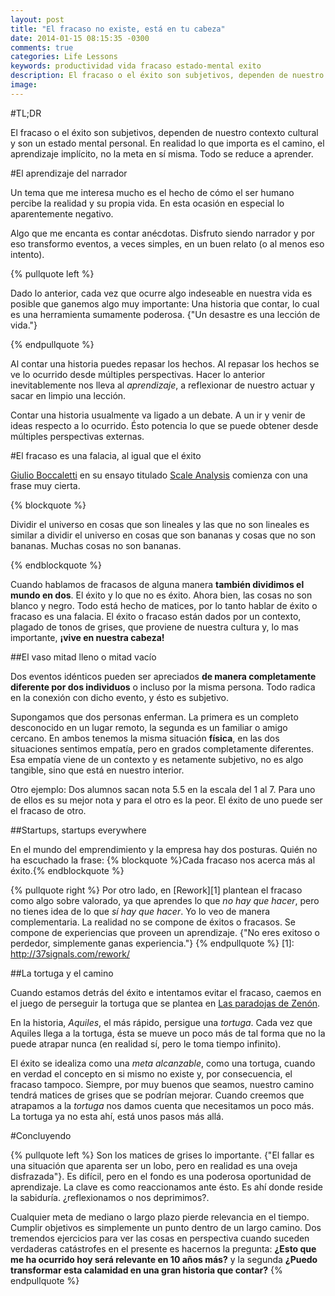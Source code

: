 ```yaml
---
layout: post
title: "El fracaso no existe, está en tu cabeza"
date: 2014-01-15 08:15:35 -0300
comments: true
categories: Life Lessons
keywords: productividad vida fracaso estado-mental exito
description: El fracaso o el éxito son subjetivos, dependen de nuestro contexto cultural y son un estado mental personal. En realidad lo que importa es el camino, el apdendizaje detrás, no la meta en sí misma. Todo se reduce a aprender.
image: 
---
```


#TL;DR

El fracaso o el éxito son subjetivos, dependen de nuestro contexto cultural y son un estado mental personal. En realidad lo que importa es el camino, el aprendizaje implícito, no la meta en sí misma. Todo se reduce a aprender.

#El aprendizaje del narrador

Un tema que me interesa mucho es el hecho de cómo el ser humano percibe la realidad y su propia vida. En esta ocasión  en especial lo aparentemente negativo.

Algo que me encanta es contar anécdotas. Disfruto siendo narrador y por eso transformo eventos, a veces simples, en un buen relato (o al menos eso intento).

{% pullquote left %}

Dado lo anterior, cada vez que ocurre algo indeseable en nuestra vida es posible que ganemos algo muy importante: Una historia que contar, lo cual es una herramienta sumamente poderosa. {"Un desastre es una lección de vida."}

{% endpullquote %}

Al contar una historia puedes repasar los hechos. Al repasar los hechos se ve lo ocurrido desde múltiples perspectivas. Hacer lo anterior inevitablemente nos lleva al *aprendizaje*, a reflexionar de nuestro actuar y sacar en limpio una lección. 

Contar una historia usualmente va ligado a un debate. A un ir y venir de ideas respecto a lo ocurrido. Ésto potencia lo que se puede obtener desde múltiples perspectivas externas.

#El fracaso es una falacia, al igual que el éxito

[Giulio Boccaletti][4] en su ensayo titulado [Scale Analysis][3] comienza con una frase muy cierta.

{% blockquote %}

Dividir el universo en cosas que son lineales y las que no son lineales es similar a dividir el universo en cosas que son bananas y cosas que no son bananas. Muchas cosas no son bananas.

{% endblockquote %}

Cuando hablamos de fracasos de alguna manera **también dividimos el mundo en dos**. El éxito y lo que no es éxito. Ahora bien, las cosas no son blanco y negro. Todo está hecho de matices, por lo tanto hablar de éxito o fracaso es una falacia. El éxito o fracaso están dados por un contexto, plagado de tonos de grises, que proviene de nuestra cultura y, lo mas importante, **¡vive en nuestra cabeza!**

[3]: http://www.edge.org/q2011/q11_7.html
[4]: http://www.edge.org/memberbio/giulio_boccaletti

##El vaso mitad lleno o mitad vacío

Dos eventos idénticos pueden ser apreciados **de manera completamente diferente por dos individuos** o incluso por la misma persona. Todo radica en la conexión con dicho evento, y ésto es subjetivo. 

Supongamos que dos personas enferman. La primera es un completo desconocido en un lugar remoto, la segunda es un familiar o amigo cercano. En ambos tenemos la misma situación **física**, en las dos situaciones sentimos empatía, pero en grados completamente diferentes. Esa empatía viene de un contexto y es netamente subjetivo, no es algo tangible, sino que está en nuestro interior.

Otro ejemplo: Dos alumnos sacan nota 5.5 en la escala del 1 al 7. Para uno de ellos es su mejor nota y para el otro es la peor. El éxito de uno puede ser el fracaso de otro.

##Startups, startups everywhere

En el mundo del emprendimiento y la empresa hay dos posturas. Quién no ha escuchado la frase:
{% blockquote %}Cada fracaso nos acerca más al éxito.{% endblockquote %}

{% pullquote right %}
Por otro lado, en [Rework][1] plantean el fracaso como algo sobre valorado, ya que aprendes lo que *no hay que hacer*, pero no tienes idea de lo que *sí hay que hacer*. Yo lo veo de manera complementaria. La realidad no se compone de éxitos o fracasos. Se compone de experiencias que proveen un aprendizaje. {"No eres exitoso o perdedor, simplemente ganas experiencia."}
{% endpullquote %}
[1]: http://37signals.com/rework/

##La tortuga y el camino

Cuando estamos detrás del éxito e intentamos evitar el fracaso, caemos en el juego de perseguir la tortuga que se plantea en [Las paradojas de Zenón][2].

[2]: http://es.wikipedia.org/wiki/Paradojas_de_Zen%C3%B3n

En la historia, *Aquiles*, el más rápido, persigue una *tortuga*. Cada vez que Aquiles llega a la tortuga, ésta se mueve un poco más de tal forma que no la puede atrapar nunca (en realidad sí, pero le toma tiempo infinito).

El éxito se idealiza como una *meta alcanzable*, como una tortuga, cuando en verdad el concepto en si mismo no existe y, por consecuencia, el fracaso tampoco. Siempre, por muy buenos que seamos, nuestro camino tendrá matices de grises que se podrían mejorar. Cuando creemos que atrapamos a la *tortuga* nos damos cuenta que necesitamos un poco más. La tortuga ya no esta ahí, está unos pasos más allá.

#Concluyendo

{% pullquote left %}
Son los matices de grises lo importante. {"El fallar es una situación que aparenta ser un lobo, pero en realidad es una oveja disfrazada"}. Es difícil, pero en el fondo es una poderosa oportunidad de aprendizaje. La clave es como reaccionamos ante ésto. Es ahí donde reside la sabiduría. ¿reflexionamos o nos deprimimos?.

Cualquier meta de mediano o largo plazo pierde relevancia en el tiempo. Cumplir objetivos es simplemente un punto dentro de un largo camino. Dos tremendos ejercicios para ver las cosas en perspectiva cuando suceden verdaderas catástrofes en el presente es hacernos la pregunta: **¿Esto que me ha ocurrido hoy será relevante en 10 años más?** y la segunda **¿Puedo transformar esta calamidad en una gran historia que contar?**
{% endpullquote %}
